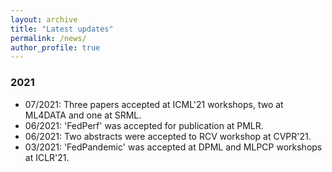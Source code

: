```yaml
---
layout: archive
title: "Latest updates"
permalink: /news/
author_profile: true
---
```


### 2021
* 07/2021: Three papers accepted at ICML'21 workshops, two at ML4DATA and one at SRML.
* 06/2021: 'FedPerf' was accepted for publication at PMLR.
* 06/2021: Two abstracts were accepted to RCV workshop at CVPR'21.
* 03/2021: 'FedPandemic' was accepted at DPML and MLPCP workshops at ICLR'21.
